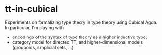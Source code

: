 # tt-in-cubical

Experiments on formalizing type theory in type theory using Cubical Agda.
In particular, I'm playing with

* encodings of the syntax of type theory as a higher inductive type;
* category model for directed TT, and higher-dimensional models (groupoids, simplicial sets, ...)
